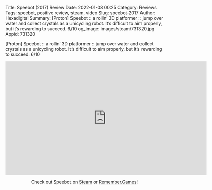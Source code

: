 Title: Speebot (2017) Review
Date: 2022-01-08 00:25
Category: Reviews
Tags: speebot, positive review, steam, video
Slug: speebot-2017
Author: Hexadigital
Summary: [Proton] Speebot :: a rollin’ 3D platformer :: jump over water and collect crystals as a unicycling robot. It’s difficult to aim properly, but it’s rewarding to succeed. 6/10
og_image: images/steam/731320.jpg
Appid: 731320

[Proton] Speebot :: a rollin’ 3D platformer :: jump over water and collect crystals as a unicycling robot. It’s difficult to aim properly, but it’s rewarding to succeed. 6/10

<center><iframe src="https://www.youtube.com/embed/C2-jiT2tpOU?feature=oembed" allow="accelerometer; autoplay; encrypted-media; gyroscope; picture-in-picture" width="640" height="360" frameborder="0"></iframe>

Check out Speebot on [Steam](https://store.steampowered.com/app/731320/?curator_clanid=34633900) or [Remember.Games](https://remember.games/game/2075/)!</center>